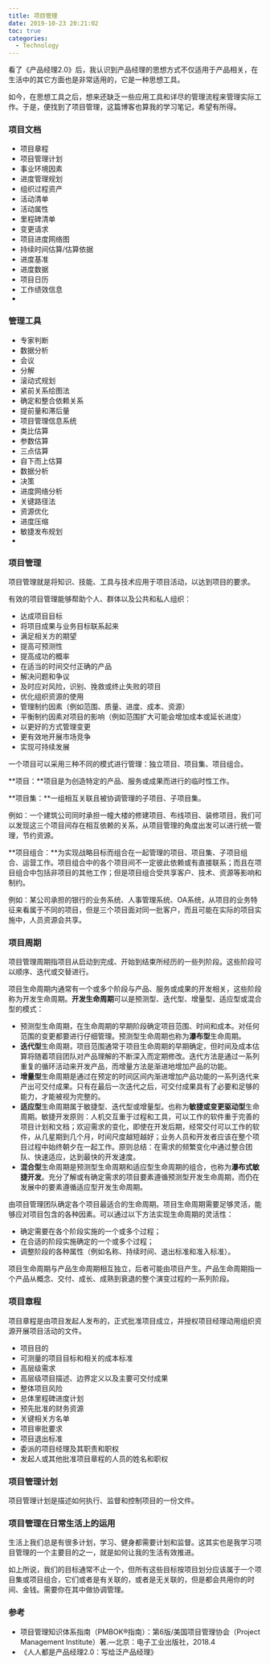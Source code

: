 ```yaml
---
title: 项目管理
date: 2019-10-23 20:21:02
toc: true
categories:
  - Technology
---
```




看了《产品经理2.0》后，我认识到产品经理的思想方式不仅适用于产品相关，在生活中的其它方面也是非常适用的，它是一种思想工具。

如今，在思想工具之后，想来还缺乏一些应用工具和详尽的管理流程来管理实际工作。于是，便找到了项目管理，这篇博客也算我的学习笔记，希望有所得。

<!--more-->

### 项目文档

* 项目章程
* 项目管理计划
* 事业环境因素
* 进度管理规划
* 组织过程资产
* 活动清单
* 活动属性
* 里程碑清单
* 变更请求
* 项目进度网络图
* 持续时间估算/估算依据
* 进度基准
* 进度数据
* 项目日历
* 工作绩效信息
* 

### 管理工具

* 专家判断
* 数据分析
* 会议
* 分解
* 滚动式规划
* 紧前关系绘图法
* 确定和整合依赖关系
* 提前量和滞后量
* 项目管理信息系统
* 类比估算
* 参数估算
* 三点估算
* 自下而上估算
* 数据分析
* 决策
* 进度网络分析
* 关键路径法
* 资源优化
* 进度压缩
* 敏捷发布规划
* 

### 项目管理

项目管理就是将知识、技能、工具与技术应用于项目活动，以达到项目的要求。

有效的项目管理能够帮助个人、群体以及公共和私人组织：

* 达成项目目标
* 将项目成果与业务目标联系起来
* 满足相关方的期望
* 提高可预测性
* 提高成功的概率
* 在适当的时间交付正确的产品
* 解决问题和争议
* 及时应对风险，识别、挽救或终止失败的项目
* 优化组织资源的使用
* 管理制约因素（例如范围、质量、进度、成本、资源）
* 平衡制约因素对项目的影响（例如范围扩大可能会增加成本或延长进度）
* 以更好的方式管理变更
* 更有效地开展市场竞争
* 实现可持续发展



一个项目可以采用三种不同的模式进行管理：独立项目、项目集、项目组合。

**项目：**项目是为创造特定的产品、服务或成果而进行的临时性工作。

**项目集：**一组相互关联且被协调管理的子项目、子项目集。

例如：一个建筑公司同时承担一幢大楼的修建项目、布线项目、装修项目，我们可以发现这三个项目间存在相互依赖的关系，从项目管理的角度出发可以进行统一管理，节约资源。

**项目组合：**为实现战略目标而组合在一起管理的项目、项目集、子项目组合、运营工作。项目组合中的各个项目间不一定彼此依赖或有直接联系；而且在项目组合中包括非项目的其他工作；但是项目组合受共享客户、技术、资源等影响和制约。

例如：某公司承担的银行的业务系统、人事管理系统、OA系统，从项目的业务特征来看属于不同的项目，但是三个项目面对同一批客户，而且可能在实际的项目实施中，人员资源会共享。



### 项目周期

项目管理周期指项目从启动到完成、开始到结束所经历的一些列阶段。这些阶段可以顺序、迭代或交替进行。

项目生命周期内通常有一个或多个阶段与产品、服务或成果的开发相关，这些阶段称为开发生命周期。**开发生命周期**可以是预测型、迭代型、增量型、适应型或混合型的模式：

* 预测型生命周期，在生命周期的早期阶段确定项目范围、时间和成本。对任何范围的变更都要进行仔细管理。预测型生命周期也称为**瀑布型**生命周期。
* **迭代型**生命周期，项目范围通常于项目生命周期的早期确定，但时间及成本估算将随着项目团队对产品理解的不断深入而定期修改。迭代方法是通过一系列重复的循环活动来开发产品，而增量方法是渐进地增加产品的功能。
* **增量型**生命周期是通过在预定的时间区间内渐进增加产品功能的一系列迭代来产出可交付成果。只有在最后一次迭代之后，可交付成果具有了必要和足够的能力，才能被视为完整的。
* **适应型**生命周期属于敏捷型、迭代型或增量型。也称为**敏捷或变更驱动型**生命周期。敏捷开发原则：人机交互重于过程和工具，可以工作的软件重于完善的项目计划和文档；欢迎需求的变化，即使在开发后期，经常交付可以工作的软件，从几星期到几个月，时间尺度越短越好；业务人员和开发者应该在整个项目过程中始终朝夕在一起工作。原则总结：在需求的频繁变化中通过整合团队、快速适应，达到最快的开发速度。
* **混合型**生命周期是预测型生命周期和适应型生命周期的组合，也称为**瀑布式敏捷开发**。充分了解或有确定需求的项目要素遵循预测型开发生命周期，而仍在发展中的要素遵循适应型开发生命周期。

由项目管理团队确定各个项目最适合的生命周期。项目生命周期需要足够灵活，能够应对项目包含的各种因素。可以通过以下方法实现生命周期的灵活性：

* 确定需要在各个阶段实施的一个或多个过程；
* 在合适的阶段实施确定的一个或多个过程；
* 调整阶段的各种属性（例如名称、持续时间、退出标准和准入标准）。

项目生命周期与产品生命周期相互独立，后者可能由项目产生。产品生命周期指一个产品从概念、交付、成长、成熟到衰退的整个演变过程的一系列阶段。



### 项目章程

项目章程是由项目发起人发布的，正式批准项目成立，并授权项目经理动用组织资源开展项目活动的文件。

* 项目目的
* 可测量的项目目标和相关的成本标准
* 高层级需求
* 高层级项目描述、边界定义以及主要可交付成果
* 整体项目风险
* 总体里程碑进度计划
* 预先批准的财务资源
* 关键相关方名单
* 项目审批要求
* 项目退出标准
* 委派的项目经理及其职责和职权
* 发起人或其他批准项目章程的人员的姓名和职权

### 项目管理计划

项目管理计划是描述如何执行、监督和控制项目的一份文件。



### 项目管理在日常生活上的运用

生活上我们总是有很多计划，学习、健身都需要计划和监督。这其实也是我学习项目管理的一个主要目的之一，就是如何让我的生活有效推进。

如上所说，我们的目标通常不止一个，但所有这些目标按项目划分应该属于一个项目集或项目组合，它们或者是有关联的，或者是无关联的，但是都会共用你的时间、金钱。需要你在其中做协调管理。





### 参考
* 项目管理知识体系指南（PMBOK®指南）：第6版/美国项目管理协会（Project Management Institute）著.—北京：电子工业出版社，2018.4
* 《人人都是产品经理2.0：写给泛产品经理》